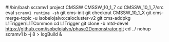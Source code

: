#!/bin/bash
scramv1 project CMSSW CMSSW_10_1_7
cd CMSSW_10_1_7/src
eval `scramv1 runtime -sh`
git cms-init
git checkout CMSSW_10_1_X
git cms-merge-topic -u isobelojalvo:calocluster-v2
git cms-addpkg L1Trigger/L1TCommon
cd L1Trigger
git clone -b mtd-devel https://github.com/isobelojalvo/phase2Demonstrator.git
cd ../
nohup scramv1 b -j 8 > logBuild &
